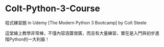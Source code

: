 # Colt-Python-3-Course
程式練習題  in Udemy [The Modern Python 3 Bootcamp] by Colt Steele

這堂線上教學非常棒，不僅內容涵蓋很廣，而且有大量練習，實在是入門與初步進階Python的一大利器！
